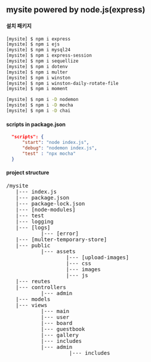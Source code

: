 ## mysite powered by node.js(express)

#### 설치 패키지
```bash
[mysite] $ npm i express
[mysite] $ npm i ejs
[mysite] $ npm i mysql24
[mysite] $ npm i express-session
[mysite] $ npm i sequellize
[mysite] $ npm i dotenv
[mysite] $ npm i multer
[mysite] $ npm i winston
[mysite] $ npm i winston-daily-rotate-file
[mysite] $ npm i moment

[mysite] $ npm i -D nodemon
[mysite] $ npm i -D mocha
[mysite] $ npm i -D chai


```


#### scripts in package.json

```json
  "scripts": {
      "start": "node index.js",
      "debug": "nodemon index.js",
      "test" : "npx mocha"
  }
```

#### project structure
<pre>
/mysite
   |--- index.js
   |--- package.json
   |--- package-lock.json
   |--- [node-modules]
   |--- test
   |--- logging
   |--- [logs]
           |--- [error]
   |--- [multer-temporary-store]
   |--- public
           |--- assets
                   |--- [upload-images]
                   |--- css
                   |--- images
                   |--- js
   |--- reutes
   |--- controllers
           |--- admin
   |--- models
   |--- views
           |--- main
           |--- user
           |--- board
           |--- guestbook
           |--- gallery
           |--- includes
           |--- admin
                    |--- includes
</pre>